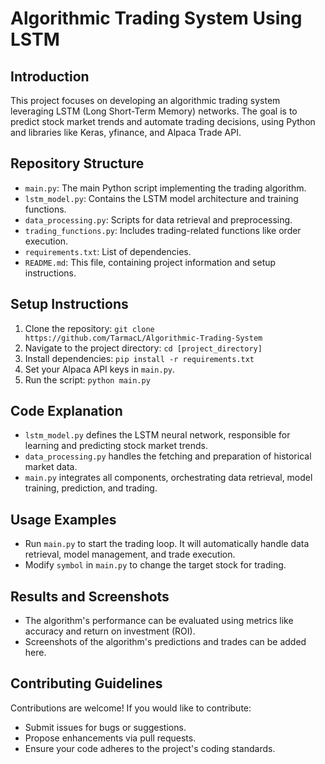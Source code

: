 # Algorithmic Trading System Using LSTM

## Introduction
This project focuses on developing an algorithmic trading system leveraging LSTM (Long Short-Term Memory) networks. The goal is to predict stock market trends and automate trading decisions, using Python and libraries like Keras, yfinance, and Alpaca Trade API.

## Repository Structure
- `main.py`: The main Python script implementing the trading algorithm.
- `lstm_model.py`: Contains the LSTM model architecture and training functions.
- `data_processing.py`: Scripts for data retrieval and preprocessing.
- `trading_functions.py`: Includes trading-related functions like order execution.
- `requirements.txt`: List of dependencies.
- `README.md`: This file, containing project information and setup instructions.

## Setup Instructions
1. Clone the repository: `git clone https://github.com/TarmacL/Algorithmic-Trading-System`
2. Navigate to the project directory: `cd [project_directory]`
3. Install dependencies: `pip install -r requirements.txt`
4. Set your Alpaca API keys in `main.py`.
5. Run the script: `python main.py`

## Code Explanation
- `lstm_model.py` defines the LSTM neural network, responsible for learning and predicting stock market trends.
- `data_processing.py` handles the fetching and preparation of historical market data.
- `main.py` integrates all components, orchestrating data retrieval, model training, prediction, and trading.

## Usage Examples
- Run `main.py` to start the trading loop. It will automatically handle data retrieval, model management, and trade execution.
- Modify `symbol` in `main.py` to change the target stock for trading.

## Results and Screenshots
- The algorithm's performance can be evaluated using metrics like accuracy and return on investment (ROI).
- Screenshots of the algorithm's predictions and trades can be added here.

## Contributing Guidelines
Contributions are welcome! If you would like to contribute:
- Submit issues for bugs or suggestions.
- Propose enhancements via pull requests.
- Ensure your code adheres to the project's coding standards.

